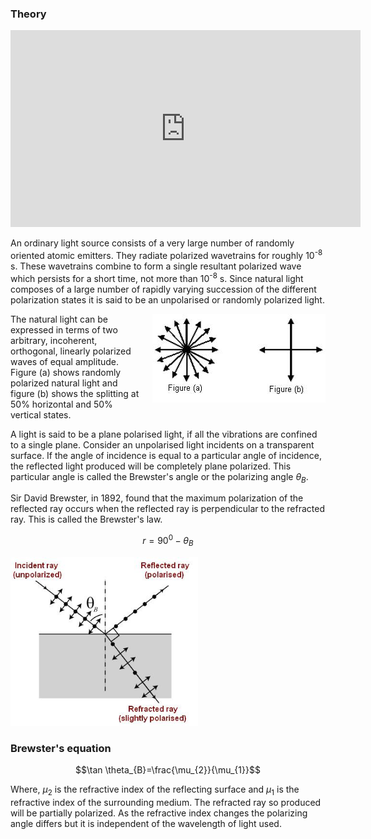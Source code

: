 ### Theory


<iframe width="560" height="315" src="https://www.youtube.com/embed/ZlvAfXaG97E" frameborder="0" allow="autoplay; encrypted-media" allowfullscreen></iframe>


An ordinary light source consists of a very large number of randomly oriented atomic emitters. They  radiate polarized wavetrains for roughly 10<sup>-8</sup> s. These wavetrains combine to form a single resultant polarized wave which persists for a short time, not more than 10<sup>-8</sup> s. Since natural light composes of a large number of rapidly varying succession of the different polarization states it is said to be an unpolarised or randomly polarized light.


<div style="float: right; margin-left: 20px;"> <img src="./images/figure1.jpg" alt="Figure 1" style="max-width: 300px; height: auto;"> <p style="text-align: center; font-size: smaller; font-style: italic;"></p> </div>


The natural light can be expressed in terms of two arbitrary, incoherent, orthogonal, linearly polarized waves of equal amplitude.  Figure (a) shows randomly polarized natural light and figure (b) shows the splitting at 50% horizontal and 50% vertical states.

A light is said to be a plane polarised light, if all the vibrations are confined to a single plane. Consider an unpolarised light  incidents on a transparent surface. If the angle of incidence is equal to a particular angle of incidence, the reflected light produced  will be completely plane polarized.  This particular angle is called the Brewster's angle or the polarizing angle $\theta_{B}$.

Sir David Brewster, in 1892, found that the maximum polarization of the reflected ray occurs  when the reflected ray is perpendicular to the refracted ray.  This is called the  Brewster's law.

$$r=90^{0}-\theta_{B}$$

 <img src="./images/figure2.jpg" alt="Figure 2" style="max-width: 300px; height: auto;">

   ### Brewster's equation

   
$$\tan \theta_{B}=\frac{\mu_{2}}{\mu_{1}}$$

Where, $\mu_{2}$ is the  refractive index of the reflecting surface and $\mu_{1}$ is the refractive index of the surrounding medium. The refracted ray so produced will be partially polarized. As the refractive index changes the polarizing angle differs but it is independent of the wavelength of light used.

